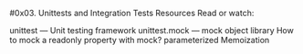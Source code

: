 #0x03. Unittests and Integration Tests
Resources
Read or watch:

unittest — Unit testing framework
unittest.mock — mock object library
How to mock a readonly property with mock?
parameterized
Memoization
